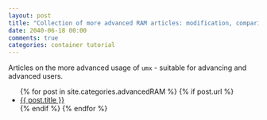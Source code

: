 ```yaml
---
layout: post
title: "Collection of more advanced RAM articles: modification, comparison etc."
date: 2040-06-18 00:00
comments: true
categories: container tutorial
---
```


<a name="top"></a>

Articles on the more advanced usage of `umx` - suitable for advancing and advanced users.

<ul>
  {% for post in site.categories.advancedRAM %}
	{% if post.url %}
  <li><a href="{{ post.url }}">{{ post.title }}</a></li>
	{% endif %}
  {% endfor %}
</ul>
